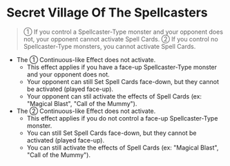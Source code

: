 # Secret Village Of The Spellcasters

> ① If you control a Spellcaster-Type monster and your opponent does not, your opponent cannot activate Spell Cards. ② If you control no Spellcaster-Type monsters, you cannot activate Spell Cards.

*   The ① Continuous-like Effect does not activate.
    *   This effect applies if you have a face-up Spellcaster-Type monster and your opponent does not.
    *   Your opponent can still Set Spell Cards face-down, but they cannot be activated (played face-up).
    *   Your opponent can stil activate the effects of Spell Cards (ex: "Magical Blast", "Call of the Mummy").
*   The ② Continuous-like Effect does not activate.
    *   This effect applies if you do not control a face-up Spellcaster-Type monster.
    *   You can still Set Spell Cards face-down, but they cannot be activated (played face-up).
    *   You can still activate the effects of Spell Cards (ex: "Magical Blast", "Call of the Mummy").
